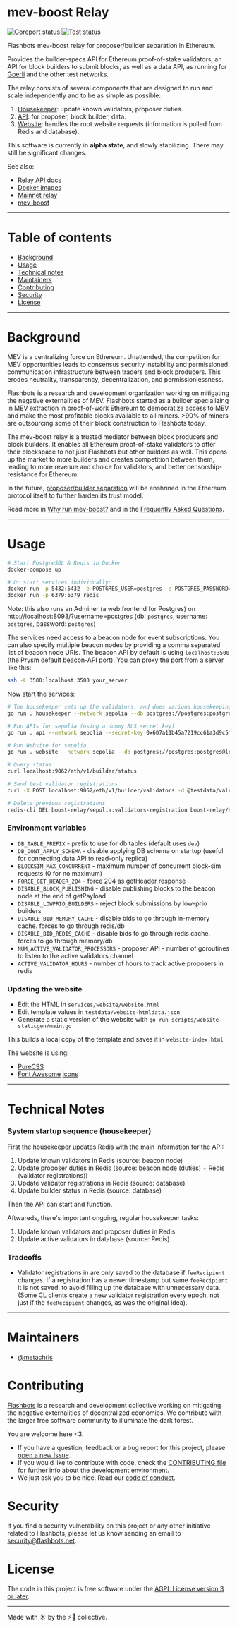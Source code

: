 # mev-boost Relay

[![Goreport status](https://goreportcard.com/badge/github.com/flashbots/mev-boost-relay)](https://goreportcard.com/report/github.com/flashbots/mev-boost-relay)
[![Test status](https://github.com/flashbots/mev-boost-relay/workflows/Checks/badge.svg)](https://github.com/flashbots/mev-boost-relay/actions?query=workflow%3A%22Checks%22)

Flashbots mev-boost relay for proposer/builder separation in Ethereum.

Provides the builder-specs API for Ethereum proof-of-stake validators, an API for block builders to submit blocks, as well as a data API, as running for [Goerli](https://builder-relay-goerli.flashbots.net/) and the other test networks.

The relay consists of several components that are designed to run and scale independently and to be as simple as possible:

1. [Housekeeper](https://github.com/flashbots/mev-boost-relay/tree/main/services/housekeeper): update known validators, proposer duties.
2. [API](https://github.com/flashbots/mev-boost-relay/tree/main/services/api): for proposer, block builder, data.
3. [Website](https://github.com/flashbots/mev-boost-relay/tree/main/services/website): handles the root website requests (information is pulled from Redis and database).

This software is currently in **alpha state**, and slowly stabilizing. There may still be significant changes.

See also:

* [Relay API docs](https://flashbots.notion.site/Relay-API-Spec-5fb0819366954962bc02e81cb33840f5)
* [Docker images](https://hub.docker.com/r/flashbots/mev-boost-relay)
* [Mainnet relay](https://boost-relay.flashbots.net)
* [mev-boost](https://github.com/flashbots/mev-boost)

---

# Table of contents

- [Background](#background)
- [Usage](#usage)
- [Technical notes](#technical-notes)
- [Maintainers](#maintainers)
- [Contributing](#contributing)
- [Security](#security)
- [License](#license)

---

# Background

MEV is a centralizing force on Ethereum. Unattended, the competition for MEV opportunities leads to consensus security instability and permissioned communication infrastructure between traders and block producers. This erodes neutrality, transparency, decentralization, and permissionlessness.

Flashbots is a research and development organization working on mitigating the negative externalities of MEV. Flashbots started as a builder specializing in MEV extraction in proof-of-work Ethereum to democratize access to MEV and make the most profitable blocks available to all miners. >90% of miners are outsourcing some of their block construction to Flashbots today.

The mev-boost relay is a trusted mediator between block producers and block builders. It enables all Ethereum proof-of-stake validators to offer their blockspace to not just Flashbots but other builders as well. This opens up the market to more builders and creates competition between them, leading to more revenue and choice for validators, and better censorship-resistance for Ethereum.

In the future, [proposer/builder separation](https://ethresear.ch/t/two-slot-proposer-builder-separation/10980) will be enshrined in the Ethereum protocol itself to further harden its trust model.

Read more in [Why run mev-boost?](https://writings.flashbots.net/writings/why-run-mevboost/) and in the [Frequently Asked Questions](https://github.com/flashbots/mev-boost/wiki/Frequently-Asked-Questions).

---

# Usage

```bash
# Start PostgreSQL & Redis in Docker
docker-compose up

# Or start services individually:
docker run -p 5432:5432 -e POSTGRES_USER=postgres -e POSTGRES_PASSWORD=postgres -e POSTGRES_DB=postgres postgres
docker run -p 6379:6379 redis
```

Note: this also runs an Adminer (a web frontend for Postgres) on http://localhost:8093/?username=postgres (db: `postgres`, username: `postgres`, password: `postgres`)

The services need access to a beacon node for event subscriptions. You can also specify multiple beacon nodes by providing a comma separated list of beacon node URIs. The beacon API by default is using `localhost:3500` (the Prysm default beacon-API port). You can proxy the port from a server like this:

```bash
ssh -L 3500:localhost:3500 your_server
```

Now start the services:

```bash
# The housekeeper sets up the validators, and does various housekeeping
go run . housekeeper --network sepolia --db postgres://postgres:postgres@localhost:5432/postgres?sslmode=disable

# Run APIs for sepolia (using a dummy BLS secret key)
go run . api --network sepolia --secret-key 0x607a11b45a7219cc61a3d9c5fd08c7eebd602a6a19a977f8d3771d5711a550f2 --db postgres://postgres:postgres@localhost:5432/postgres?sslmode=disable

# Run Website for sepolia
go run . website --network sepolia --db postgres://postgres:postgres@localhost:5432/postgres?sslmode=disable

# Query status
curl localhost:9062/eth/v1/builder/status

# Send test validator registrations
curl -X POST localhost:9062/eth/v1/builder/validators -d @testdata/valreg2.json

# Delete previous registrations
redis-cli DEL boost-relay/sepolia:validators-registration boost-relay/sepolia:validators-registration-timestamp
```


### Environment variables

* `DB_TABLE_PREFIX` - prefix to use for db tables (default uses `dev`)
* `DB_DONT_APPLY_SCHEMA` - disable applying DB schema on startup (useful for connecting data API to read-only replica)
* `BLOCKSIM_MAX_CONCURRENT` - maximum number of concurrent block-sim requests (0 for no maximum)
* `FORCE_GET_HEADER_204` - force 204 as getHeader response
* `DISABLE_BLOCK_PUBLISHING` - disable publishing blocks to the beacon node at the end of getPayload
* `DISABLE_LOWPRIO_BUILDERS` - reject block submissions by low-prio builders
* `DISABLE_BID_MEMORY_CACHE` - disable bids to go through in-memory cache. forces to go through redis/db
* `DISABLE_BID_REDIS_CACHE` - disable bids to go through redis cache. forces to go through memory/db
* `NUM_ACTIVE_VALIDATOR_PROCESSORS` - proposer API - number of goroutines to listen to the active validators channel
* `ACTIVE_VALIDATOR_HOURS` - number of hours to track active proposers in redis


### Updating the website

* Edit the HTML in `services/website/website.html`
* Edit template values in `testdata/website-htmldata.json`
* Generate a static version of the website with `go run scripts/website-staticgen/main.go`

This builds a local copy of the template and saves it in `website-index.html`

The website is using:
* [PureCSS](https://purecss.io/)
* [Font Awesome](https://fontawesome.com/docs) [icons](https://fontawesome.com/icons)

---

# Technical Notes

### System startup sequence (housekeeper)

First the housekeeper updates Redis with the main information for the API:
1. Update known validators in Redis (source: beacon node)
1. Update proposer duties in Redis (source: beacon node (duties) + Redis (validator registrations))
1. Update validator registrations in Redis (source: database)
1. Update builder status in Redis (source: database)

Then the API can start and function.

Aftwareds, there's important ongoing, regular housekeeper tasks:

1. Update known validators and proposer duties in Redis
2. Update active validators in database (source: Redis)


### Tradeoffs

- Validator registrations in are only saved to the database if `feeRecipient` changes. If a registration has a newer timestamp but same `feeRecipient` it is not saved, to avoid filling up the database with unnecessary data. (Some CL clients create a new validator registration every epoch, not just if the `feeRecipient` changes, as was the original idea).

---

# Maintainers

- [@metachris](https://github.com/metachris)

# Contributing

[Flashbots](https://flashbots.net) is a research and development collective working on mitigating the negative externalities of decentralized economies. We contribute with the larger free software community to illuminate the dark forest.

You are welcome here <3.

- If you have a question, feedback or a bug report for this project, please [open a new Issue](https://github.com/flashbots/mev-boost/issues).
- If you would like to contribute with code, check the [CONTRIBUTING file](CONTRIBUTING.md) for further info about the development environment.
- We just ask you to be nice. Read our [code of conduct](CODE_OF_CONDUCT.md).

# Security

If you find a security vulnerability on this project or any other initiative related to Flashbots, please let us know sending an email to security@flashbots.net.

# License

The code in this project is free software under the [AGPL License version 3 or later](LICENSE).

---

Made with ☀️ by the ⚡🤖 collective.
